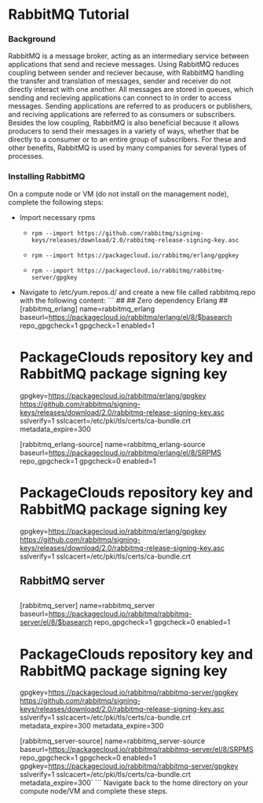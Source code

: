 # RabbitMQ Tutorial

### Background
RabbitMQ is a message broker, acting as an intermediary service between applications that send and recieve messages. Using RabbitMQ reduces coupling between sender and reciever because, with RabbitMQ handling the transfer and translation of messages, sender and receiver do not directly interact with one another. All messages are stored in queues, which sending and recieving applications can connect to in order to access messages. Sending applications are referred to as producers or publishers, and reciving applications are referred to as consumers or subscribers. Besides the low coupling, RabbitMQ is also beneficial because it allows producers to send their messages in a variety of ways, whether that be directly to a consumer or to an entire group of subscribers. For these and other benefits, RabbitMQ is used by many companies for several types of processes.

### Installing RabbitMQ
On a compute node or VM (do not install on the management node), complete the following steps:
* Import necessary rpms
    *     rpm --import https://github.com/rabbitmq/signing-keys/releases/download/2.0/rabbitmq-release-signing-key.asc
    *     rpm --import https://packagecloud.io/rabbitmq/erlang/gpgkey
    *     rpm --import https://packagecloud.io/rabbitmq/rabbitmq-server/gpgkey
* Navigate to /etc/yum.repos.d/ and create a new file called rabbitmq.repo with the following content:
        ``` 
        ##
        ## Zero dependency Erlang
        ##
        [rabbitmq_erlang]
        name=rabbitmq_erlang
	baseurl=https://packagecloud.io/rabbitmq/erlang/el/8/$basearch
	repo_gpgcheck=1
	gpgcheck=1
	enabled=1
	# PackageClouds repository key and RabbitMQ package signing key
	gpgkey=https://packagecloud.io/rabbitmq/erlang/gpgkey
	       https://github.com/rabbitmq/signing-keys/releases/download/2.0/rabbitmq-release-signing-key.asc
	sslverify=1
	sslcacert=/etc/pki/tls/certs/ca-bundle.crt
	metadata_expire=300

	[rabbitmq_erlang-source]
	name=rabbitmq_erlang-source
	baseurl=https://packagecloud.io/rabbitmq/erlang/el/8/SRPMS
	repo_gpgcheck=1
	gpgcheck=0
	enabled=1
	# PackageClouds repository key and RabbitMQ package signing key
	gpgkey=https://packagecloud.io/rabbitmq/erlang/gpgkey
	       https://github.com/rabbitmq/signing-keys/releases/download/2.0/rabbitmq-release-signing-key.asc
	sslverify=1
	sslcacert=/etc/pki/tls/certs/ca-bundle.crt

	##
	## RabbitMQ server
	##
	[rabbitmq_server]
	name=rabbitmq_server
	baseurl=https://packagecloud.io/rabbitmq/rabbitmq-server/el/8/$basearch
	repo_gpgcheck=1
	gpgcheck=0
	enabled=1
	# PackageClouds repository key and RabbitMQ package signing key
	gpgkey=https://packagecloud.io/rabbitmq/rabbitmq-server/gpgkey
	       https://github.com/rabbitmq/signing-keys/releases/download/2.0/rabbitmq-release-signing-key.asc
	sslverify=1
	sslcacert=/etc/pki/tls/certs/ca-bundle.crt
	metadata_expire=300
	metadata_expire=300

	[rabbitmq_server-source]
	name=rabbitmq_server-source
	baseurl=https://packagecloud.io/rabbitmq/rabbitmq-server/el/8/SRPMS
	repo_gpgcheck=1
	gpgcheck=0
	enabled=1
	gpgkey=https://packagecloud.io/rabbitmq/rabbitmq-server/gpgkey
	sslverify=1
	sslcacert=/etc/pki/tls/certs/ca-bundle.crt
	metadata_expire=300`
        ```
Navigate back to the home directory on your compute node/VM and complete these steps.
